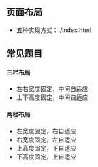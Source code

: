 ## 页面布局
- 五种实现方式：./index.html

## 常见题目
#### 三栏布局
- 左右宽度固定，中间自适应
- 上下高度固定，中间自适应

#### 两栏布局
- 左宽度固定，右自适应
- 右宽度固定，左自适应
- 上高度固定，下自适应
- 下高度固定，上自适应